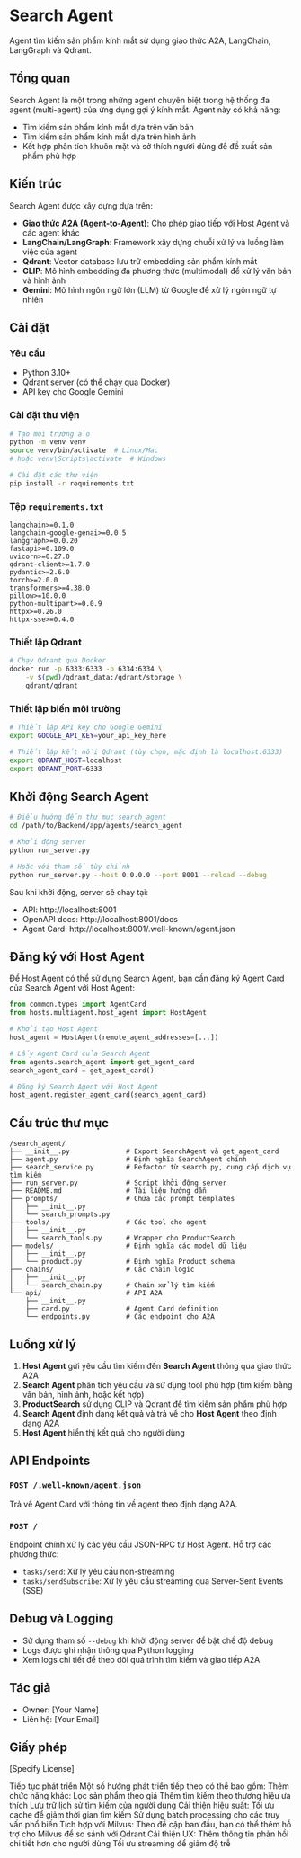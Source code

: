 # Search Agent

Agent tìm kiếm sản phẩm kính mắt sử dụng giao thức A2A, LangChain, LangGraph và Qdrant.

## Tổng quan

Search Agent là một trong những agent chuyên biệt trong hệ thống đa agent (multi-agent) của ứng dụng gợi ý kính mắt. Agent này có khả năng:

- Tìm kiếm sản phẩm kính mắt dựa trên văn bản
- Tìm kiếm sản phẩm kính mắt dựa trên hình ảnh
- Kết hợp phân tích khuôn mặt và sở thích người dùng để đề xuất sản phẩm phù hợp

## Kiến trúc

Search Agent được xây dựng dựa trên:

- **Giao thức A2A (Agent-to-Agent)**: Cho phép giao tiếp với Host Agent và các agent khác
- **LangChain/LangGraph**: Framework xây dựng chuỗi xử lý và luồng làm việc của agent
- **Qdrant**: Vector database lưu trữ embedding sản phẩm kính mắt
- **CLIP**: Mô hình embedding đa phương thức (multimodal) để xử lý văn bản và hình ảnh
- **Gemini**: Mô hình ngôn ngữ lớn (LLM) từ Google để xử lý ngôn ngữ tự nhiên

## Cài đặt

### Yêu cầu

- Python 3.10+
- Qdrant server (có thể chạy qua Docker)
- API key cho Google Gemini

### Cài đặt thư viện

```bash
# Tạo môi trường ảo
python -m venv venv
source venv/bin/activate  # Linux/Mac
# hoặc venv\Scripts\activate  # Windows

# Cài đặt các thư viện
pip install -r requirements.txt
```

### Tệp `requirements.txt`

```
langchain>=0.1.0
langchain-google-genai>=0.0.5
langgraph>=0.0.20
fastapi>=0.109.0
uvicorn>=0.27.0
qdrant-client>=1.7.0
pydantic>=2.6.0
torch>=2.0.0
transformers>=4.38.0
pillow>=10.0.0
python-multipart>=0.0.9
httpx>=0.26.0
httpx-sse>=0.4.0
```

### Thiết lập Qdrant

```bash
# Chạy Qdrant qua Docker
docker run -p 6333:6333 -p 6334:6334 \
    -v $(pwd)/qdrant_data:/qdrant/storage \
    qdrant/qdrant
```

### Thiết lập biến môi trường

```bash
# Thiết lập API key cho Google Gemini
export GOOGLE_API_KEY=your_api_key_here

# Thiết lập kết nối Qdrant (tùy chọn, mặc định là localhost:6333)
export QDRANT_HOST=localhost
export QDRANT_PORT=6333
```

## Khởi động Search Agent

```bash
# Điều hướng đến thư mục search_agent
cd /path/to/Backend/app/agents/search_agent

# Khởi động server
python run_server.py

# Hoặc với tham số tùy chỉnh
python run_server.py --host 0.0.0.0 --port 8001 --reload --debug
```

Sau khi khởi động, server sẽ chạy tại:
- API: http://localhost:8001
- OpenAPI docs: http://localhost:8001/docs
- Agent Card: http://localhost:8001/.well-known/agent.json

## Đăng ký với Host Agent

Để Host Agent có thể sử dụng Search Agent, bạn cần đăng ký Agent Card của Search Agent với Host Agent:

```python
from common.types import AgentCard
from hosts.multiagent.host_agent import HostAgent

# Khởi tạo Host Agent
host_agent = HostAgent(remote_agent_addresses=[...])

# Lấy Agent Card của Search Agent
from agents.search_agent import get_agent_card
search_agent_card = get_agent_card()

# Đăng ký Search Agent với Host Agent
host_agent.register_agent_card(search_agent_card)
```

## Cấu trúc thư mục

```
/search_agent/
├── __init__.py              # Export SearchAgent và get_agent_card
├── agent.py                 # Định nghĩa SearchAgent chính
├── search_service.py        # Refactor từ search.py, cung cấp dịch vụ tìm kiếm
├── run_server.py            # Script khởi động server
├── README.md                # Tài liệu hướng dẫn
├── prompts/                 # Chứa các prompt templates
│   ├── __init__.py
│   └── search_prompts.py
├── tools/                   # Các tool cho agent
│   ├── __init__.py
│   └── search_tools.py      # Wrapper cho ProductSearch
├── models/                  # Định nghĩa các model dữ liệu
│   ├── __init__.py
│   └── product.py           # Định nghĩa Product schema
├── chains/                  # Các chain logic 
│   ├── __init__.py
│   └── search_chain.py      # Chain xử lý tìm kiếm
└── api/                     # API A2A
    ├── __init__.py
    ├── card.py              # Agent Card definition
    └── endpoints.py         # Các endpoint cho A2A
```

## Luồng xử lý

1. **Host Agent** gửi yêu cầu tìm kiếm đến **Search Agent** thông qua giao thức A2A
2. **Search Agent** phân tích yêu cầu và sử dụng tool phù hợp (tìm kiếm bằng văn bản, hình ảnh, hoặc kết hợp)
3. **ProductSearch** sử dụng CLIP và Qdrant để tìm kiếm sản phẩm phù hợp
4. **Search Agent** định dạng kết quả và trả về cho **Host Agent** theo định dạng A2A
5. **Host Agent** hiển thị kết quả cho người dùng

## API Endpoints

### `POST /.well-known/agent.json`

Trả về Agent Card với thông tin về agent theo định dạng A2A.

### `POST /`

Endpoint chính xử lý các yêu cầu JSON-RPC từ Host Agent. Hỗ trợ các phương thức:

- `tasks/send`: Xử lý yêu cầu non-streaming
- `tasks/sendSubscribe`: Xử lý yêu cầu streaming qua Server-Sent Events (SSE)

## Debug và Logging

- Sử dụng tham số `--debug` khi khởi động server để bật chế độ debug
- Logs được ghi nhận thông qua Python logging
- Xem logs chi tiết để theo dõi quá trình tìm kiếm và giao tiếp A2A

## Tác giả

- Owner: [Your Name]
- Liên hệ: [Your Email]

## Giấy phép

[Specify License] 








Tiếp tục phát triển
Một số hướng phát triển tiếp theo có thể bao gồm:
    Thêm chức năng khác:
        Lọc sản phẩm theo giá
        Thêm tìm kiếm theo thương hiệu ưa thích
        Lưu trữ lịch sử tìm kiếm của người dùng
    Cải thiện hiệu suất:
        Tối ưu cache để giảm thời gian tìm kiếm
        Sử dụng batch processing cho các truy vấn phổ biến
    Tích hợp với Milvus:
        Theo đề cập ban đầu, bạn có thể thêm hỗ trợ cho Milvus để so sánh với Qdrant
    Cải thiện UX:
        Thêm thông tin phản hồi chi tiết hơn cho người dùng
        Tối ưu streaming để giảm độ trễ